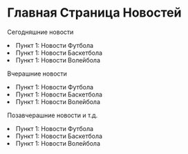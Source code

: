 <DOCTYPE html>
<html>
<head>
<meta charset=utf-8">          
</head>
<body>
<h1>Главная Страница Новостей</h1>
<u1>
<p>Сегодняшние новости</p>
                    <li>Пункт 1: <a>Новости Футбола</a></li>
                    <li>Пункт 1: <a>Новости Баскетбола</a></li>
                    <li>Пункт 1: <a>Новости Волейбола</a></li>
<p>Вчерашние новости</p>
                    <li>Пункт 1: <a>Новости Футбола</a></li>
                    <li>Пункт 1: <a>Новости Баскетбола</a></li>
                    <li>Пункт 1: <a>Новости Волейбола</a></li>
<p>Позавчерашние новости и т.д.</p>
                    <li>Пункт 1: <a>Новости Футбола</a></li>
                    <li>Пункт 1: <a>Новости Баскетбола</a></li>
                    <li>Пункт 1: <a>Новости Волейбола</a></li>
</u1>
</body>
</html>
